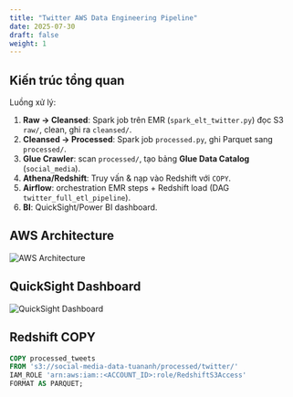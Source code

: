 ```yaml
---
title: "Twitter AWS Data Engineering Pipeline"
date: 2025-07-30
draft: false
weight: 1
---
```


## Kiến trúc tổng quan
Luồng xử lý:
1. **Raw → Cleansed**: Spark job trên EMR (`spark_elt_twitter.py`) đọc S3 `raw/`, clean, ghi ra `cleansed/`.
2. **Cleansed → Processed**: Spark job `processed.py`, ghi Parquet sang `processed/`.
3. **Glue Crawler**: scan `processed/`, tạo bảng **Glue Data Catalog** (`social_media`).
4. **Athena/Redshift**: Truy vấn & nạp vào Redshift với `COPY`.
5. **Airflow**: orchestration EMR steps + Redshift load (DAG `twitter_full_etl_pipeline`).
6. **BI**: QuickSight/Power BI dashboard.

## AWS Architecture
![AWS Architecture](/images/architecture.png)

## QuickSight Dashboard
![QuickSight Dashboard](/images/quicksight.png)

## Redshift COPY
```sql
COPY processed_tweets
FROM 's3://social-media-data-tuananh/processed/twitter/'
IAM_ROLE 'arn:aws:iam::<ACCOUNT_ID>:role/RedshiftS3Access'
FORMAT AS PARQUET;